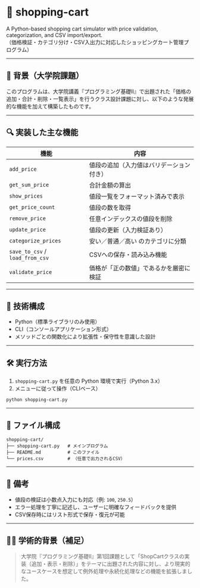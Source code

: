 # 🛒 shopping-cart

A Python-based shopping cart simulator with price validation, categorization, and CSV import/export.  
（価格検証・カテゴリ分け・CSV入出力に対応したショッピングカート管理プログラム）

---

## 📘 背景（大学院課題）

このプログラムは、大学院講義『プログラミング基礎Ⅱ』で出題された「価格の追加・合計・削除・一覧表示」を行うクラス設計課題に対し、以下のような発展的な機能を加えて構築したものです。

---

## 🔍 実装した主な機能

| 機能                       | 内容                                                                 |
|----------------------------|----------------------------------------------------------------------|
| `add_price`                | 値段の追加（入力値はバリデーション付き）                            |
| `get_sum_price`            | 合計金額の算出                                                        |
| `show_prices`              | 値段一覧をフォーマット済みで表示                                      |
| `get_price_count`          | 値段の数を取得                                                        |
| `remove_price`             | 任意インデックスの値段を削除                                          |
| `update_price`             | 値段の更新（入力検証あり）                                            |
| `categorize_prices`        | 安い／普通／高い のカテゴリに分類                                     |
| `save_to_csv` / `load_from_csv` | CSVへの保存・読み込み機能                                       |
| `validate_price`           | 価格が「正の数値」であるかを厳密に検証                                |

---

## 🧠 技術構成

- Python（標準ライブラリのみ使用）
- CLI（コンソールアプリケーション形式）
- メソッドごとの関数化により拡張性・保守性を意識した設計

---

## 🛠️ 実行方法

1. `shopping-cart.py` を任意の Python 環境で実行（Python 3.x）
2. メニューに従って操作（CLIベース）

```bash
python shopping-cart.py
```

---

## 📁 ファイル構成

```
shopping-cart/
├── shopping-cart.py   # メインプログラム
├── README.md          # このファイル
└── prices.csv         # （任意で出力されるCSV）
```

---

## 📝 備考

- 値段の検証は小数点入力にも対応（例: `100`, `250.5`）
- エラー処理を丁寧に記述し、ユーザーに明確なフィードバックを提供
- CSV保存時にはリスト形式で保存・復元が可能

---

## 👨‍🎓 学術的背景（補足）

> 大学院『プログラミング基礎Ⅱ』第1回課題として「ShopCartクラスの実装（追加・表示・削除）」をテーマに出題された内容に対し、より現実的なユースケースを想定して例外処理や永続化処理などの機能を拡張しました。
